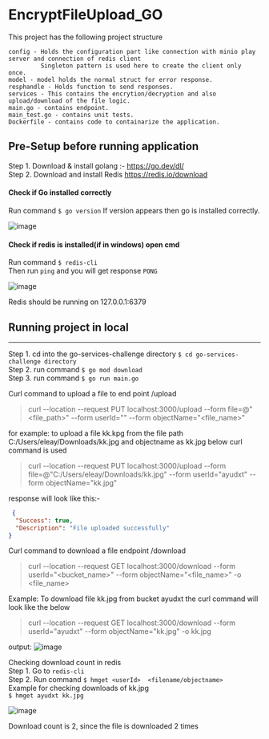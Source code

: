 # EncryptFileUpload_GO

This project has the following project structure

    config - Holds the configuration part like connection with minio play server and connection of redis client
             Singleton pattern is used here to create the client only once.  
    model - model holds the normal struct for error response.  
    resphandle - Holds function to send responses.  
    services - This contains the encrytion/decryption and also upload/download of the file logic.  
    main.go - contains endpoint.  
    main_test.go - contains unit tests.  
    Dockerfile - contains code to containarize the application.  

## Pre-Setup before running application
Step 1. Download & install golang :- https://go.dev/dl/  
Step 2. Download and install Redis https://redis.io/download  

 #### Check if Go installed correctly  
  Run command ``$ go version`` 
  If version appears then go is installed correctly.
  
  ![image](https://user-images.githubusercontent.com/6186495/152635648-0e548475-1f7b-4d81-99cc-098e2cd94e78.png)

 #### Check if redis is installed(if in windows) open cmd 
  Run command ``$ redis-cli ``  
  Then run ``ping`` and you will get response ``PONG``  
  
  ![image](https://user-images.githubusercontent.com/6186495/152635734-64685926-7abb-4e78-8153-e50aff429b40.png)

  Redis should be running on 127.0.0.1:6379

## Running project in local 
--------------------------------
Step 1. cd into the go-services-challenge directory ``$ cd go-services-challenge directory``  
Step 2. run command ``$ go mod download``  
Step 3. run command ``$ go run main.go``  

Curl command to upload a file to end point /upload
>curl --location --request PUT localhost:3000/upload --form file=@"<file_path>" --form userId="<userId>" --form objectName="<file_name>"

for example: to upload a file kk.kpg from the file path C:/Users/eleay/Downloads/kk.jpg and objectname as kk.jpg below curl command is used

> curl --location --request PUT localhost:3000/upload --form file=@"C:/Users/eleay/Downloads/kk.jpg" --form userId="ayudxt" --form objectName="kk.jpg"

response will look like this:- 
```json
 {
  "Success": true,
  "Description": "File uploaded successfully"
}
```
Curl command to download a file endpoint /download  

> curl --location --request GET localhost:3000/download --form userId="<bucket_name>" --form objectName="<file_name>" -o <file_name>
  
Example: To download file kk.jpg from bucket ayudxt the curl command will look like the below  
  
> curl --location --request GET localhost:3000/download --form userId="ayudxt" --form objectName="kk.jpg"  -o kk.jpg  
  
output: 
  ![image](https://user-images.githubusercontent.com/6186495/152636045-3f4d1330-665e-4692-a0aa-fee07662f227.png)

Checking download count in redis  
Step 1.	Go to ``redis-cli``  
Step 2.	Run command ``$ hmget <userId>  <filename/objectname>``  
Example for checking downloads of kk.jpg  
``$ hmget ayudxt kk.jpg``  
  
![image](https://user-images.githubusercontent.com/6186495/152636143-a852916c-4e29-46db-91c2-6d1fff430f09.png)
  
 Download count is 2, since the file is downloaded 2 times

  
